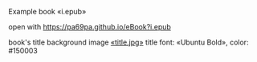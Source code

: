 Example book «i.epub»

open with https://pa69pa.github.io/eBook?i.epub

book's title background image [«title.jpg»](title.jpg)
title font: «Ubuntu Bold», color: #150003
